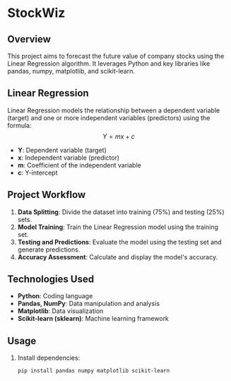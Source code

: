 # StockWiz

## Overview
This project aims to forecast the future value of company stocks using the Linear Regression algorithm. It leverages Python and key libraries like pandas, numpy, matplotlib, and scikit-learn.

## Linear Regression
Linear Regression models the relationship between a dependent variable (target) and one or more independent variables (predictors) using the formula:
$$ Y = mx + c $$
- **Y**: Dependent variable (target)
- **x**: Independent variable (predictor)
- **m**: Coefficient of the independent variable
- **c**: Y-intercept

## Project Workflow
1. **Data Splitting**: Divide the dataset into training (75%) and testing (25%) sets.
2. **Model Training**: Train the Linear Regression model using the training set.
3. **Testing and Predictions**: Evaluate the model using the testing set and generate predictions.
4. **Accuracy Assessment**: Calculate and display the model's accuracy.

## Technologies Used
- **Python**: Coding language
- **Pandas, NumPy**: Data manipulation and analysis
- **Matplotlib**: Data visualization
- **Scikit-learn (sklearn)**: Machine learning framework

## Usage
1. Install dependencies:
   ```bash
   pip install pandas numpy matplotlib scikit-learn
